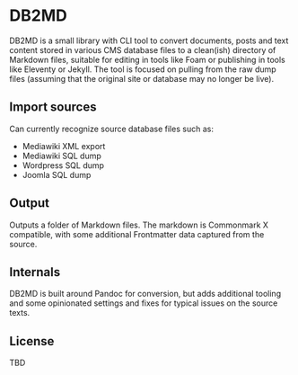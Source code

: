 # DB2MD

DB2MD is a small library with CLI tool to convert documents, posts and text content stored in various CMS database files to a clean(ish) directory of Markdown files, suitable for editing in tools like Foam or publishing in tools like Eleventy or Jekyll. The tool is focused on pulling from the raw dump files (assuming that the original site or database may no longer be live).

## Import sources

Can currently recognize source database files such as:

- Mediawiki XML export
- Mediawiki SQL dump
- Wordpress SQL dump
- Joomla SQL dump

## Output

Outputs a folder of Markdown files. The markdown is Commonmark X compatible, with some additional Frontmatter data captured from the source.

## Internals

DB2MD is built around Pandoc for conversion, but adds additional tooling and some opinionated settings and fixes for typical issues on the source texts.

## License

TBD
